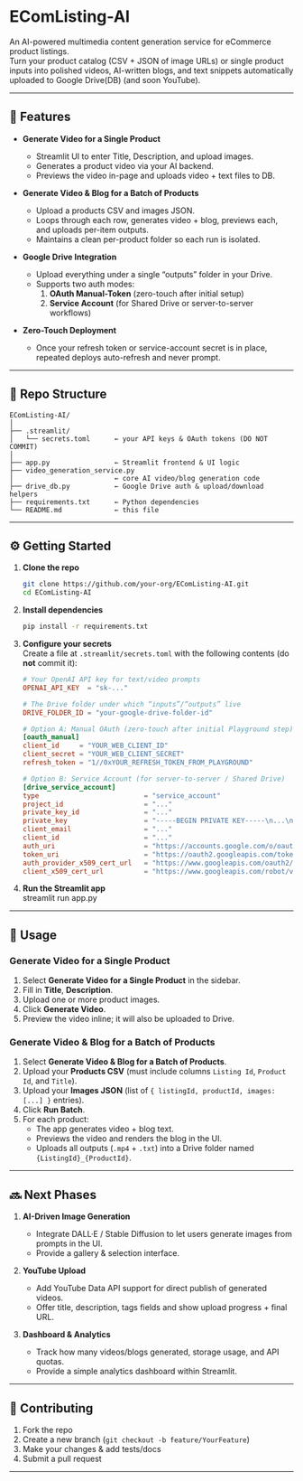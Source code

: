 # EComListing-AI

An AI-powered multimedia content generation service for eCommerce product listings.  
Turn your product catalog (CSV + JSON of image URLs) or single product inputs into polished videos, AI-written blogs, and text snippets automatically uploaded to Google Drive(DB) (and soon YouTube).

---

## 🚀 Features

- **Generate Video for a Single Product**  
  - Streamlit UI to enter Title, Description, and upload images.  
  - Generates a product video via your AI backend.  
  - Previews the video in-page and uploads video + text files to DB.

- **Generate Video & Blog for a Batch of Products**  
  - Upload a products CSV and images JSON.  
  - Loops through each row, generates video + blog, previews each, and uploads per-item outputs.  
  - Maintains a clean per-product folder so each run is isolated.

- **Google Drive Integration**  
  - Upload everything under a single “outputs” folder in your Drive.  
  - Supports two auth modes:
    1. **OAuth Manual-Token** (zero-touch after initial setup)  
    2. **Service Account** (for Shared Drive or server-to-server workflows)

- **Zero-Touch Deployment**  
  - Once your refresh token or service-account secret is in place, repeated deploys auto-refresh and never prompt.

---

## 📂 Repo Structure

```
EComListing-AI/
│
├── .streamlit/
│   └── secrets.toml      ← your API keys & OAuth tokens (DO NOT COMMIT)
│
├── app.py                ← Streamlit frontend & UI logic
├── video_generation_service.py  
│                         ← core AI video/blog generation code
├── drive_db.py           ← Google Drive auth & upload/download helpers
├── requirements.txt      ← Python dependencies
└── README.md             ← this file
```

---

## ⚙️ Getting Started

1. **Clone the repo**  
   ```bash
   git clone https://github.com/your-org/EComListing-AI.git
   cd EComListing-AI
   ```

2. **Install dependencies**  
   ```bash
   pip install -r requirements.txt
   ```

3. **Configure your secrets**  
   Create a file at `.streamlit/secrets.toml` with the following contents (do **not** commit it):

   ```toml
   # Your OpenAI API key for text/video prompts
   OPENAI_API_KEY  = "sk-..."

   # The Drive folder under which “inputs”/“outputs” live
   DRIVE_FOLDER_ID = "your-google-drive-folder-id"

   # Option A: Manual OAuth (zero-touch after initial Playground step)
   [oauth_manual]
   client_id     = "YOUR_WEB_CLIENT_ID"
   client_secret = "YOUR_WEB_CLIENT_SECRET"
   refresh_token = "1//0xYOUR_REFRESH_TOKEN_FROM_PLAYGROUND"

   # Option B: Service Account (for server-to-server / Shared Drive)
   [drive_service_account]
   type                          = "service_account"
   project_id                    = "..."
   private_key_id                = "..."
   private_key                   = "-----BEGIN PRIVATE KEY-----\n...\n-----END PRIVATE KEY-----\n"
   client_email                  = "..."
   client_id                     = "..."
   auth_uri                      = "https://accounts.google.com/o/oauth2/auth"
   token_uri                     = "https://oauth2.googleapis.com/token"
   auth_provider_x509_cert_url   = "https://www.googleapis.com/oauth2/v1/certs"
   client_x509_cert_url          = "https://www.googleapis.com/robot/v1/metadata/x509/..."


4. **Run the Streamlit app**  
   streamlit run app.py

---

## 📖 Usage

### Generate Video for a Single Product
1. Select **Generate Video for a Single Product** in the sidebar.  
2. Fill in **Title**, **Description**.  
3. Upload one or more product images.  
4. Click **Generate Video**.  
5. Preview the video inline; it will also be uploaded to Drive.

### Generate Video & Blog for a Batch of Products
1. Select **Generate Video & Blog for a Batch of Products**.  
2. Upload your **Products CSV** (must include columns `Listing Id`, `Product Id`, and `Title`).  
3. Upload your **Images JSON** (list of `{ listingId, productId, images: [...] }` entries).  
4. Click **Run Batch**.  
5. For each product:  
   - The app generates video + blog text.  
   - Previews the video and renders the blog in the UI.  
   - Uploads all outputs (`.mp4` + `.txt`) into a Drive folder named `{ListingId}_{ProductId}`.

---

## 🔜 Next Phases

1. **AI-Driven Image Generation**  
   - Integrate DALL·E / Stable Diffusion to let users generate images from prompts in the UI.  
   - Provide a gallery & selection interface.

2. **YouTube Upload**  
   - Add YouTube Data API support for direct publish of generated videos.  
   - Offer title, description, tags fields and show upload progress + final URL.

3. **Dashboard & Analytics**  
   - Track how many videos/blogs generated, storage usage, and API quotas.  
   - Provide a simple analytics dashboard within Streamlit.

---

## 🤝 Contributing

1. Fork the repo  
2. Create a new branch (`git checkout -b feature/YourFeature`)  
3. Make your changes & add tests/docs  
4. Submit a pull request  

---
